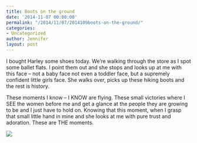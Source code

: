 ```yaml
---
title: Boots on the ground
date: '2014-11-07 00:00:00'
permalink: "/2014/11/07/2014109boots-on-the-ground/"
categories:
- Uncategorized
author: Jennifer
layout: post
---
```


I bought Harley some shoes today. We&#8217;re walking through the store as I spot some ballet flats. I point them out and she stops and looks up at me with this face &#8211; not&nbsp;a baby face not even a toddler face, but a supremely confident little girls face. She walks over, picks up these hiking boots and the rest is history.&nbsp;

These moments I know &#8211;&nbsp;I KNOW are flying. These small victories where I SEE the women before me and get a&nbsp;glance at&nbsp;the people they are growing to be and I just have to hold on. Knowing that this moment, when I grasp that&nbsp;small little hand in mine and she looks at me with pure trust and adoration. These are THE&nbsp;moments.

<div class="image-gallery-wrapper">
  <p>
    <img src="http://static1.squarespace.com/static/50db6bb3e4b015296cd43789/50dfa5b1e4b0dc6320e0b5ea/547e657be4b0d0c3b380d2ac/1417569661998/2014-11-24+15.58.11.jpg.11.jpg?format=original" />
  </p>
</div>

